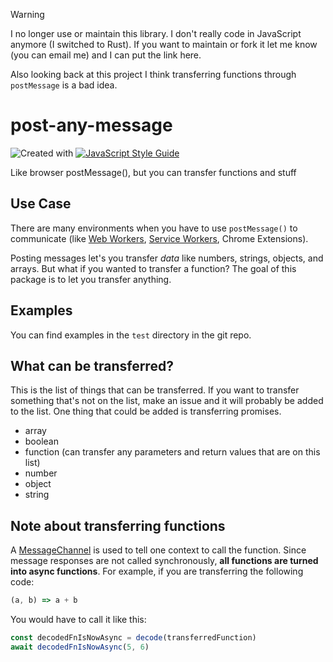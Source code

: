 > [!WARNING]  
> I no longer use or maintain this library. I don't really code in JavaScript anymore (I switched to Rust). If you want to maintain or fork it let me know (you can email me) and I can put the link here.
>
> Also looking back at this project I think transferring functions through `postMessage` is a bad idea.

# post-any-message

![Created with ](https://img.shields.io/badge/Created%20with-@programmerraj/create-3cb371?style=flat)
[![JavaScript Style Guide](https://img.shields.io/badge/code_style-standard-brightgreen.svg)](https://standardjs.com)

Like browser postMessage(), but you can transfer functions and stuff

## Use Case
There are many environments when you have to use `postMessage()` to communicate (like [Web Workers](https://developer.mozilla.org/en-US/docs/Web/API/Web_Workers_API/Using_web_workers), [Service Workers](https://developer.mozilla.org/en-US/docs/Web/API/Service_Worker_API/Using_Service_Workers), Chrome Extensions).

Posting messages let's you transfer *data* like numbers, strings, objects, and arrays. But what if you wanted to transfer a function? The goal of this package is to let you transfer anything.

## Examples
You can find examples in the `test` directory in the git repo.

## What can be transferred?
This is the list of things that can be transferred. If you want to transfer something that's not on the list, make an issue and it will probably be added to the list. One thing that could be added is transferring promises.
- array
- boolean
- function (can transfer any parameters and return values that are on this list)
- number
- object
- string

## Note about transferring functions
A [MessageChannel](https://developer.mozilla.org/en-US/docs/Web/API/MessageChannel) is used to tell one context to call the function. Since message responses are not called synchronously, **all functions are turned into async functions**. For example, if you are transferring the following code:
```js
(a, b) => a + b
```
You would have to call it like this:
```js
const decodedFnIsNowAsync = decode(transferredFunction)
await decodedFnIsNowAsync(5, 6)
```
